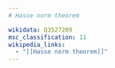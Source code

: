 ```yaml
---
# Hasse norm theorem

wikidata: Q3527209
msc_classification: 11
wikipedia_links:
  - "[[Hasse norm theorem]]"
---
```

